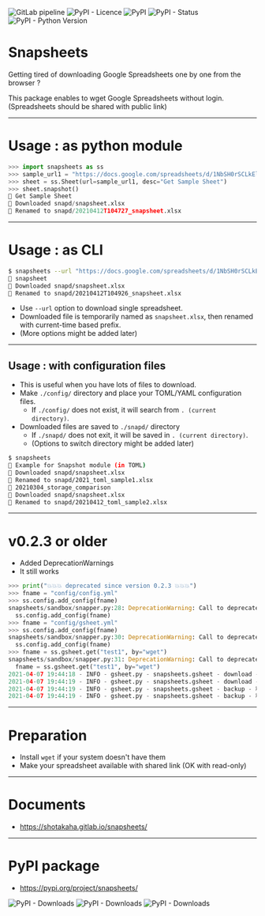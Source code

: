 ![GitLab pipeline](https://img.shields.io/gitlab/pipeline/shotakaha/snapsheets?style=for-the-badge)
![PyPI - Licence](https://img.shields.io/pypi/l/snapsheets?style=for-the-badge)
![PyPI](https://img.shields.io/pypi/v/snapsheets?style=for-the-badge)
![PyPI - Status](https://img.shields.io/pypi/status/snapsheets?style=for-the-badge)
![PyPI - Python Version](https://img.shields.io/pypi/pyversions/snapsheets?style=for-the-badge)


# Snapsheets

Getting tired of downloading Google Spreadsheets one by one from the browser ?

This package enables to wget Google Spreadsheets without login.
(Spreadsheets should be shared with public link)


---

# Usage : as python module

```python
>>> import snapsheets as ss
>>> sample_url1 = "https://docs.google.com/spreadsheets/d/1NbSH0rSCLkElG4UcNVuIhmg5EfjAk3t8TxiBERf6kBM/edit#gid=0"
>>> sheet = ss.Sheet(url=sample_url1, desc="Get Sample Sheet")
>>> sheet.snapshot()
📣 Get Sample Sheet
🤖 Downloaded snapd/snapsheet.xlsx
🚀 Renamed to snapd/20210412T104727_snapsheet.xlsx
```

---
# Usage : as CLI

```bash
$ snapsheets --url "https://docs.google.com/spreadsheets/d/1NbSH0rSCLkElG4UcNVuIhmg5EfjAk3t8TxiBERf6kBM/edit#gid=0"
📣 snapsheet
🤖 Downloaded snapd/snapsheet.xlsx
🚀 Renamed to snapd/20210412T104926_snapsheet.xlsx
```

- Use ``--url`` option to download single spreadsheet.
- Downloaded file is temporarily named as ``snapsheet.xlsx``, then renamed with current-time based prefix.
- (More options might be added later)

---
## Usage : with configuration files

- This is useful when you have lots of files to download.
- Make ``./config/`` directory and place your TOML/YAML configuration files.
  - If ``./config/`` does not exist, it will search from ``. (current directory)``.
- Downloaded files are saved to ``./snapd/`` directory
  - If ``./snapd/`` does not exit, it will be saved in ``. (current directory)``.
  - (Options to switch directory might be added later)

```bash
$ snapsheets
📣 Example for Snapshot module (in TOML)
🤖 Downloaded snapd/snapsheet.xlsx
🚀 Renamed to snapd/2021_toml_sample1.xlsx
📣 20210304_storage_comparison
🤖 Downloaded snapd/snapsheet.xlsx
🚀 Renamed to snapd/20210412_toml_sample2.xlsx
```

---

# v0.2.3 or older

- Added DeprecationWarnings
- It still works

```python
>>> print("💥💥💥 deprecated since version 0.2.3 💥💥💥")
>>> fname = "config/config.yml"
>>> ss.config.add_config(fname)
snapsheets/sandbox/snapper.py:28: DeprecationWarning: Call to deprecated function (or staticmethod) add_config. (Will be removed.) -- Deprecated since version 0.2.3.
  ss.config.add_config(fname)
>>> fname = "config/gsheet.yml"
>>> ss.config.add_config(fname)
snapsheets/sandbox/snapper.py:30: DeprecationWarning: Call to deprecated function (or staticmethod) add_config. (Will be removed.) -- Deprecated since version 0.2.3.
  ss.config.add_config(fname)
>>> fname = ss.gsheet.get("test1", by="wget")
snapsheets/sandbox/snapper.py:31: DeprecationWarning: Call to deprecated function (or staticmethod) get. (Will be removed) -- Deprecated since version 0.3.0.
  fname = ss.gsheet.get("test1", by="wget")
2021-04-07 19:44:18 - INFO - gsheet.py - snapsheets.gsheet - download - ダウンロードするよ : test1
2021-04-07 19:44:19 - INFO - gsheet.py - snapsheets.gsheet - download - ダウンロードしたよ : snapd/test_sheet.xlsx
2021-04-07 19:44:19 - INFO - gsheet.py - snapsheets.gsheet - backup - 移動するよ : test_sheet.xlsx
2021-04-07 19:44:19 - INFO - gsheet.py - snapsheets.gsheet - backup - 移動したよ : 2021_test_sheet.xlsx
```

---

# Preparation

- Install ``wget`` if your system doesn't have them
- Make your spreadsheet available with shared link (OK with read-only)

---

# Documents

- https://shotakaha.gitlab.io/snapsheets/

---

# PyPI package

- https://pypi.org/project/snapsheets/

![PyPI - Downloads](https://img.shields.io/pypi/dd/snapsheets?style=for-the-badge)
![PyPI - Downloads](https://img.shields.io/pypi/dw/snapsheets?style=for-the-badge)
![PyPI - Downloads](https://img.shields.io/pypi/dm/snapsheets?style=for-the-badge)
